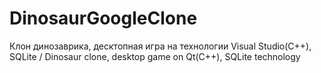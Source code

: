 # DinosaurGoogleClone
Клон динозаврика, десктопная игра на технологии Visual Studio(C++), SQLite / Dinosaur clone, desktop game on Qt(C++), SQLite technology 

